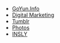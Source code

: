 <!-- wp:list -->
<ul><li><a rel="noopener" href="https://GoYun.Info" target="_blank">GoYun.Info</a></li><li><a rel="noopener" href="https://ai-digital-marketing.blogspot.com" target="_blank">Digital Marketing</a></li><li><a rel="noreferrer noopener" href="https://tumblr.sqley.com/" target="_blank">Tumblr</a></li><li><a rel="noreferrer noopener" href="https://photo.sqley.com/" target="_blank">Photos</a></li><li><a href="https://insly.com" target="_blank" rel="noreferrer noopener">INSLY</a></li></ul>
<!-- /wp:list -->

<!-- wp:paragraph -->
<p></p>
<!-- /wp:paragraph -->
